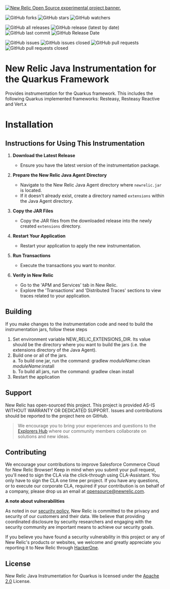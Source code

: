 <a href="https://opensource.newrelic.com/oss-category/#new-relic-experimental"><picture><source media="(prefers-color-scheme: dark)" srcset="https://github.com/newrelic/opensource-website/raw/main/src/images/categories/dark/Experimental.png"><source media="(prefers-color-scheme: light)" srcset="https://github.com/newrelic/opensource-website/raw/main/src/images/categories/Experimental.png"><img alt="New Relic Open Source experimental project banner." src="https://github.com/newrelic/opensource-website/raw/main/src/images/categories/Experimental.png"></picture></a>

![GitHub forks](https://img.shields.io/github/forks/newrelic-experimental/newrelic-java-quarkus?style=social)
![GitHub stars](https://img.shields.io/github/stars/newrelic-experimental/newrelic-java-quarkus?style=social)
![GitHub watchers](https://img.shields.io/github/watchers/newrelic-experimental/newrelic-java-quarkus?style=social)

![GitHub all releases](https://img.shields.io/github/downloads/newrelic-experimental/newrelic-java-quarkus/total)
![GitHub release (latest by date)](https://img.shields.io/github/v/release/newrelic-experimental/newrelic-java-quarkus)
![GitHub last commit](https://img.shields.io/github/last-commit/newrelic-experimental/newrelic-java-quarkus)
![GitHub Release Date](https://img.shields.io/github/release-date/newrelic-experimental/newrelic-java-quarkus)


![GitHub issues](https://img.shields.io/github/issues/newrelic-experimental/newrelic-java-quarkus)
![GitHub issues closed](https://img.shields.io/github/issues-closed/newrelic-experimental/newrelic-java-quarkus)
![GitHub pull requests](https://img.shields.io/github/issues-pr/newrelic-experimental/newrelic-java-quarkus)
![GitHub pull requests closed](https://img.shields.io/github/issues-pr-closed/newrelic-experimental/newrelic-java-quarkus) 


# New Relic Java Instrumentation for the Quarkus Framework

Provides instrumentation for the Quarkus framework.  This includes the following Quarkus implemented frameworks: Resteasy, Resteasy Reactive and Vert.x

# Installation

## Instructions for Using This Instrumentation

1. **Download the Latest Release**
   - Ensure you have the latest version of the instrumentation package.

2. **Prepare the New Relic Java Agent Directory**
   - Navigate to the New Relic Java Agent directory where `newrelic.jar` is located.
   - If it doesn't already exist, create a directory named `extensions` within the Java Agent directory.

3. **Copy the JAR Files**
   - Copy the JAR files from the downloaded release into the newly created `extensions` directory.

4. **Restart Your Application**
   - Restart your application to apply the new instrumentation.

5. **Run Transactions**
   - Execute the transactions you want to monitor.

6. **Verify in New Relic**
   - Go to the 'APM and Services' tab in New Relic.
   - Explore the 'Transactions' and 'Distributed Traces' sections to view traces related to your application.


## Building

If you make changes to the instrumentation code and need to build the instrumentation jars, follow these steps
1. Set environment variable NEW_RELIC_EXTENSIONS_DIR.  Its value should be the directory where you want to build the jars (i.e. the extensions directory of the Java Agent).   
2. Build one or all of the jars.   
a. To build one jar, run the command:  gradlew _moduleName_:clean  _moduleName_:install    
b. To build all jars, run the command: gradlew clean install
3. Restart the application

## Support

New Relic has open-sourced this project. This project is provided AS-IS WITHOUT WARRANTY OR DEDICATED SUPPORT. Issues and contributions should be reported to the project here on GitHub.

>We encourage you to bring your experiences and questions to the [Explorers Hub](https://discuss.newrelic.com) where our community members collaborate on solutions and new ideas.

## Contributing

We encourage your contributions to improve Salesforce Commerce Cloud for New Relic Browser! Keep in mind when you submit your pull request, you'll need to sign the CLA via the click-through using CLA-Assistant. You only have to sign the CLA one time per project. If you have any questions, or to execute our corporate CLA, required if your contribution is on behalf of a company, please drop us an email at opensource@newrelic.com.

**A note about vulnerabilities**

As noted in our [security policy](../../security/policy), New Relic is committed to the privacy and security of our customers and their data. We believe that providing coordinated disclosure by security researchers and engaging with the security community are important means to achieve our security goals.

If you believe you have found a security vulnerability in this project or any of New Relic's products or websites, we welcome and greatly appreciate you reporting it to New Relic through [HackerOne](https://hackerone.com/newrelic).

## License

New Relic Java Instrumentation for Quarkus is licensed under the [Apache 2.0](http://apache.org/licenses/LICENSE-2.0.txt) License.
